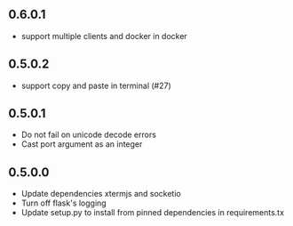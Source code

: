 ## 0.6.0.1

- support multiple clients and docker in docker

## 0.5.0.2

- support copy and paste in terminal (#27)

## 0.5.0.1

- Do not fail on unicode decode errors
- Cast port argument as an integer

## 0.5.0.0

- Update dependencies xtermjs and socketio
- Turn off flask's logging
- Update setup.py to install from pinned dependencies in requirements.tx
